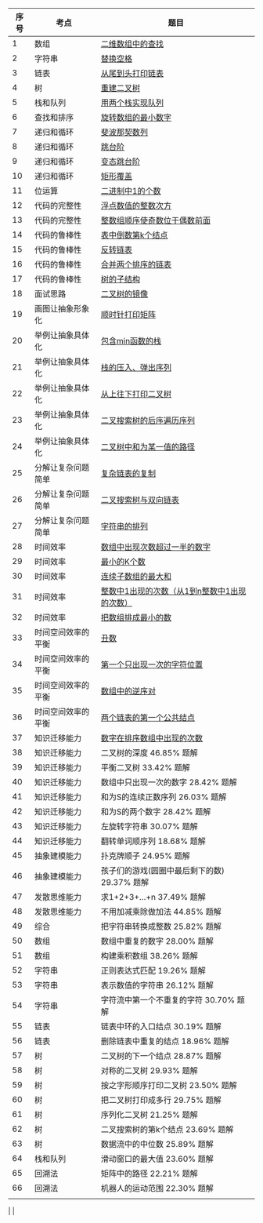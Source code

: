 |序号 | 考点| 题目 |
|----|-----|-----|
|1 | 数组 | [二维数组中的查找](https://github.com/xpgreat/mygit/blob/master/src/com/algorithm/offerday/DyadicArraySearch.java)
|2 | 字符串 | [替换空格](https://github.com/xpgreat/mygit/blob/master/src/com/algorithm/offerday/StringReplaceSpace.java)
|3 | 链表 | [从尾到头打印链表](https://github.com/xpgreat/mygit/blob/master/src/com/algorithm/offerday/PrintListFromTailToHead.java)
|4 | 树 | [重建二叉树](https://github.com/xpgreat/mygit/blob/master/src/com/algorithm/offerday/ReConstructBinaryTree.java)
|5 | 栈和队列 | [用两个栈实现队列](https://github.com/xpgreat/mygit/blob/master/src/com/algorithm/offerday/Use2StackImplementQueue.java)
|6 | 查找和排序 | [旋转数组的最小数字](https://github.com/xpgreat/mygit/blob/master/src/com/algorithm/offerday/MinNumberInRotateArray.java)
|7 | 递归和循环 | [斐波那契数列](https://github.com/xpgreat/mygit/blob/master/src/com/algorithm/offerday/Fibonacci.java)
|8 | 递归和循环 | [跳台阶](https://github.com/xpgreat/mygit/blob/master/src/com/algorithm/offerday/JumpFloor.java)
|9 | 递归和循环 | [变态跳台阶](https://github.com/xpgreat/mygit/blob/master/src/com/algorithm/offerday/JumpFloor.java)
|10| 递归和循环 | [矩形覆盖](https://github.com/xpgreat/mygit/blob/master/src/com/algorithm/offerday/RectCover.java)
|11| 位运算 | [二进制中1的个数](https://github.com/xpgreat/mygit/blob/master/src/com/algorithm/offerday/NumberOf1.java)
|12| 代码的完整性 | [浮点数值的整数次方](https://github.com/xpgreat/mygit/blob/master/src/com/algorithm/offerday/Power.java)
|13| 代码的完整性 | [整数组顺序使奇数位于偶数前面](https://github.com/xpgreat/mygit/blob/master/src/com/algorithm/offerday/ReOrderArray.java)
|14| 代码的鲁棒性 | [表中倒数第k个结点](https://github.com/xpgreat/mygit/blob/master/src/com/algorithm/offerday/FindKthToTail.java)
|15| 代码的鲁棒性 | [反转链表](https://github.com/xpgreat/mygit/blob/master/src/com/algorithm/offerday/ReverseList.java)
|16| 代码的鲁棒性 | [合并两个排序的链表](https://github.com/xpgreat/mygit/blob/master/src/com/algorithm/offerday/Merge2List.java)
|17| 代码的鲁棒性 | [树的子结构](https://github.com/xpgreat/mygit/blob/master/src/com/algorithm/offerday/HasSubtree.java)
|18| 面试思路	| [二叉树的镜像](https://github.com/xpgreat/mygit/blob/master/src/com/algorithm/offerday/Mirror.java)
|19| 画图让抽象形象化  | [顺时针打印矩阵](https://github.com/xpgreat/mygit/blob/master/src/com/algorithm/offerday/PrintMatrix.java)
|20| 举例让抽象具体化  | [包含min函数的栈](https://github.com/xpgreat/mygit/blob/master/src/com/algorithm/offerday/SearchMinNumInStack.java)
|21| 举例让抽象具体化  | [栈的压入、弹出序列](https://github.com/xpgreat/mygit/blob/master/src/com/algorithm/offerday/IsPopOrder.java)
|22| 举例让抽象具体化  | [从上往下打印二叉树](https://github.com/xpgreat/mygit/blob/master/src/com/algorithm/offerday/PrintFromTopToBottom.java)
|23| 举例让抽象具体化  | [二叉搜索树的后序遍历序列](https://github.com/xpgreat/mygit/blob/master/src/com/algorithm/offerday/VerifySquenceOfBST.java)
|24| 举例让抽象具体化  | [二叉树中和为某一值的路径](https://github.com/xpgreat/mygit/blob/master/src/com/algorithm/offerday/FindPath.java)
|25| 分解让复杂问题简单 | [复杂链表的复制](https://github.com/xpgreat/mygit/blob/master/src/com/algorithm/offerday/RandomListNode.java)
|26| 分解让复杂问题简单 | [二叉搜索树与双向链表](https://github.com/xpgreat/mygit/blob/master/src/com/algorithm/offerday/Convert.java)
|27| 分解让复杂问题简单 | [字符串的排列](https://github.com/xpgreat/mygit/blob/master/src/com/algorithm/offerday/Permutation.java)
|28| 时间效率	 | [数组中出现次数超过一半的数字](https://github.com/xpgreat/mygit/blob/master/src/com/algorithm/offerday/MoreThanHalfNum_Solution.java)
|29| 时间效率	 | [最小的K个数](https://github.com/xpgreat/mygit/blob/master/src/com/algorithm/offerday/GetLeastNumbers.java)
|30| 时间效率	 | [连续子数组的最大和](https://github.com/xpgreat/mygit/blob/master/src/com/algorithm/offerday/FindGreatestSumOfSubArray.java)
|31| 时间效率	 | [整数中1出现的次数（从1到n整数中1出现的次数）](https://github.com/xpgreat/mygit/blob/master/src/com/algorithm/offerday/NumberOf1Between1AndN.java)
|32| 时间效率	 | [把数组排成最小的数](https://github.com/xpgreat/mygit/blob/master/src/com/algorithm/offerday/PrintMinNumber.java)
|33| 时间空间效率的平衡 | [丑数](https://github.com/xpgreat/mygit/blob/master/src/com/algorithm/offerday/GetUglyNumber.java)
|34| 时间空间效率的平衡 | [第一个只出现一次的字符位置](https://github.com/xpgreat/mygit/blob/master/src/com/algorithm/offerday/FirstNotRepeatingChar.java)
|35| 时间空间效率的平衡 | [数组中的逆序对](https://github.com/xpgreat/mygit/blob/master/src/com/algorithm/offerday/InversePairs.java)
|36| 时间空间效率的平衡 | [两个链表的第一个公共结点](https://github.com/xpgreat/mygit/blob/master/src/com/algorithm/offerday/FindFirstCommonNode.java)
|37| 知识迁移能力 | [数字在排序数组中出现的次数]()
|38| 知识迁移能力 | 	二叉树的深度	46.85%	题解
|39| 知识迁移能力 | 	平衡二叉树	33.42%	题解
|40| 知识迁移能力 | 	数组中只出现一次的数字	28.42%	题解
|41| 知识迁移能力 | 	和为S的连续正数序列	26.03%	题解
|42| 知识迁移能力 | 	和为S的两个数字	28.42%	题解
|43| 知识迁移能力 | 	左旋转字符串	30.07%	题解
|44| 知识迁移能力 | 	翻转单词顺序列	18.68%	题解
|45| 抽象建模能力 | 	扑克牌顺子	24.95%	题解
|46| 抽象建模能力 | 	孩子们的游戏(圆圈中最后剩下的数)	29.37%	题解
|47| 发散思维能力 | 	求1+2+3+…+n	37.49%	题解
|48| 发散思维能力 | 	不用加减乘除做加法	44.85%	题解
|49| 综合 |	        把字符串转换成整数	25.82%	题解
|50| 数组 |	        数组中重复的数字	28.00%	题解
|51| 数组 |	        构建乘积数组	38.26%	题解
|52| 字符串 |       	正则表达式匹配	19.26%	题解
|53| 字符串 |       	表示数值的字符串	26.12%	题解
|54| 字符串 |       	字符流中第一个不重复的字符	30.70%	题解
|55| 链表 |	        链表中环的入口结点	30.19%	题解
|56| 链表 |	        删除链表中重复的结点	18.96%	题解
|57| 树 |二叉树的下一个结点	28.87%	题解
|58| 树 |对称的二叉树	29.93%	题解
|59| 树 |按之字形顺序打印二叉树	23.50%	题解
|60| 树 |把二叉树打印成多行	29.75%	题解
|61| 树 |序列化二叉树	21.25%	题解
|62| 树 |二叉搜索树的第k个结点	23.69%	题解
|63| 树 |数据流中的中位数	25.89%	题解
|64| 栈和队列	|滑动窗口的最大值	23.60%	题解
|65| 回溯法 |矩阵中的路径	22.21%	题解
|66| 回溯法 |机器人的运动范围	22.30%	题解
|  |
|
|